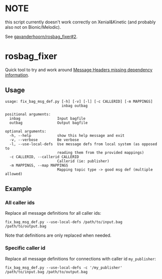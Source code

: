 # NOTE

this script currently doesn't work correctly on Xenial&Kinetic (and probably also not on Bionic/Melodic).

See [gavanderhoorn/rosbag_fixer#2](https://github.com/gavanderhoorn/rosbag_fixer/issues/2).


# rosbag_fixer

Quick tool to try and work around [Message Headers missing dependency information](https://github.com/rosjava/rosjava_bootstrap/issues/16).

## Usage

```
usage: fix_bag_msg_def.py [-h] [-v] [-l] [-c CALLERID] [-m MAPPINGS]
                          inbag outbag

positional arguments:
  inbag                 Input bagfile
  outbag                Output bagfile

optional arguments:
  -h, --help            show this help message and exit
  -v, --verbose         Be verbose
  -l, --use-local-defs  Use message defs from local system (as opposed to
                        reading them from the provided mappings)
  -c CALLERID, --callerid CALLERID
                        Callerid (ie: publisher)
  -m MAPPINGS, --map MAPPINGS
                        Mapping topic type -> good msg def (multiple allowed)
```

## Example

### All caller ids
Replace all message definitions for all caller ids:

```
fix_bag_msg_def.py --use-local-defs /path/to/input.bag /path/to/output.bag
```

Note that definitions are only replaced when needed.

### Specific caller id
Replace all message definitions for connections with caller id `my_publisher`:

```
fix_bag_msg_def.py --use-local-defs -c '/my_publisher' /path/to/input.bag /path/to/output.bag
```
